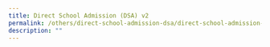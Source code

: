 ```yaml
---
title: Direct School Admission (DSA) v2
permalink: /others/direct-school-admission-dsa/direct-school-admission-dsa/
description: ""
---
```

